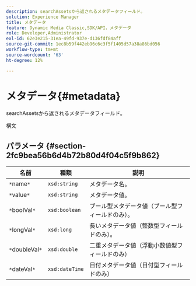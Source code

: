 ```yaml
---
description: searchAssetsから返されるメタデータフィールド。
solution: Experience Manager
title: メタデータ
feature: Dynamic Media Classic,SDK/API，メタデータ
role: Developer,Administrator
exl-id: 62e3e215-31ea-49fd-937e-d136fdf84aff
source-git-commit: 1ec8b59f442eb96c6c3f5f1405d57a38a86bd056
workflow-type: tm+mt
source-wordcount: '63'
ht-degree: 12%

---
```


# メタデータ{#metadata}

searchAssetsから返されるメタデータフィールド。

構文

## パラメータ {#section-2fc9bea56b6d4b72b80d4f04c5f9b862}

| 名前 | 種類 | 説明 |
|---|---|---|
| `*`name`*` | `xsd:string` | メタデータ名。 |
| `*`value`*` | `xsd:string` | メタデータ値。 |
| `*`boolVal`*` | `xsd:boolean` | ブール型メタデータ値（ブール型フィールドのみ）。 |
| `*`longVal`*` | `xsd:long` | 長いメタデータ値（整数型フィールドのみ）。 |
| `*`doubleVal`*` | `xsd:double` | 二重メタデータ値（浮動小数値型フィールドのみ） |
| `*`dateVal`*` | `xsd:dateTime` | 日付メタデータ値（日付型フィールドのみ） |
